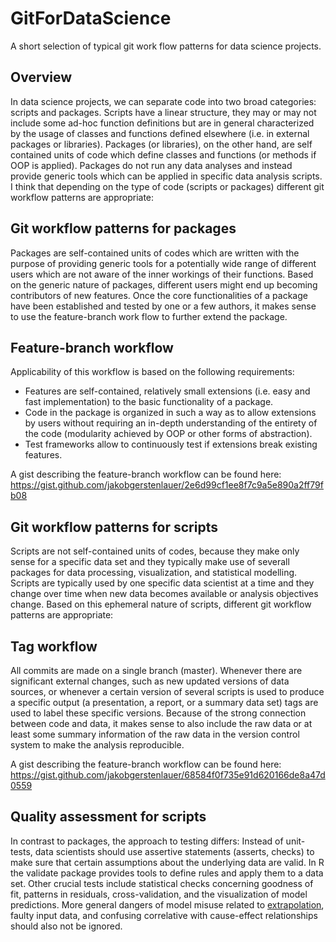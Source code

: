 # GitForDataScience
A short selection of typical git work flow patterns for data science projects.

## Overview
In data science projects, we can separate code into two broad categories: scripts and packages. 
Scripts have a linear structure, they may or may not include some ad-hoc function definitions but are in general characterized by the usage of classes and functions defined elsewhere (i.e. in external packages or libraries). Packages (or libraries), on the other hand, are self contained units of code which define classes and functions (or methods if OOP is applied). Packages do not run any data analyses and instead provide generic tools which can be applied in specific data analysis scripts. I think that depending on the type of code (scripts or packages) different git workflow patterns are appropriate:

## Git workflow patterns for packages

Packages are self-contained units of codes which are written with the purpose of providing generic tools for a potentially wide range of different users which are not aware of the inner workings of their functions. Based on the generic nature of packages, different users might end up becoming contributors of new features. Once the core functionalities of a package have been established and tested by one or a few authors, it makes sense to use the feature-branch work flow to further extend the package.

## Feature-branch workflow

Applicability of this workflow is based on the following requirements:
* Features are self-contained, relatively small extensions (i.e. easy and fast implementation) to the basic functionality of a package.
* Code in the package is organized in such a way as to allow extensions by users without requiring an in-depth understanding of the entirety of the code (modularity achieved by OOP or other forms of abstraction).
* Test frameworks allow to continuously test if extensions break existing features.

A gist describing the feature-branch workflow can be found here:
https://gist.github.com/jakobgerstenlauer/2e6d99cf1ee8f7c9a5e890a2ff79fb08


## Git workflow patterns for scripts

Scripts are not self-contained units of codes, because they make only sense for a specific data set and they typically make use of severall packages for data processing, visualization, and statistical modelling. Scripts are typically used by one specific data scientist at a time and they change over time when new data becomes available or analysis objectives change. Based on this ephemeral nature of scripts, different git workflow patterns are appropriate:

## Tag workflow

All commits are made on a single branch (master). Whenever there are significant external changes, such as new updated versions of data sources, or whenever a certain version of several scripts is used to produce a specific output (a presentation, a report, or a summary data set) tags are used to label these specific versions. Because of the strong connection between code and data, it makes sense to also include the raw data or at least some summary information of the raw data in the version control system to make the analysis reproducible. 

A gist describing the feature-branch workflow can be found here:
https://gist.github.com/jakobgerstenlauer/68584f0f735e91d620166de8a47d0559

## Quality assessment for scripts
In contrast to packages, the approach to testing differs: Instead of unit-tests, data scientists should use assertive statements (asserts, checks) to make sure that certain assumptions about the underlying data are valid. In R the validate package provides tools to define rules and apply them to a data set. Other crucial tests include statistical checks concerning goodness of fit, patterns in residuals, cross-validation, and the visualization of model predictions. More general dangers of model misuse related to [extrapolation](https://en.wikipedia.org/wiki/Extrapolation), faulty input data, and confusing correlative with cause-effect relationships should also not be ignored.
